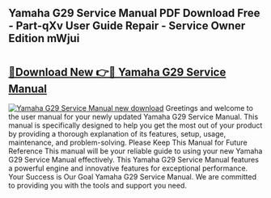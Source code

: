 ## Yamaha G29 Service Manual PDF Download Free - Part-qXv User Guide Repair - Service Owner Edition mWjui

# <h2><a href="http://bc22917.oget.top/?id=Yamaha+G29+Service+Manual">🔗Download New 👉🔴 Yamaha G29 Service Manual</a></h2>

[![Yamaha G29 Service Manual new download](https://i.imgur.com/5g1atiW.png)](http://bc22917.oget.top/?id=Yamaha+G29+Service+Manual)
Greetings and welcome to the user manual for your newly updated Yamaha G29 Service Manual. This manual is specifically designed to help you get the most out of your product by providing a thorough explanation of its features, setup, usage, maintenance, and problem-solving. Please Keep This Manual for Future Reference This manual will be your reliable guide to using your new Yamaha G29 Service Manual effectively. This Yamaha G29 Service Manual features a powerful engine and innovative features for exceptional performance. Your Success is Our Goal Yamaha G29 Service Manual. We are committed to providing you with the tools and support you need.
